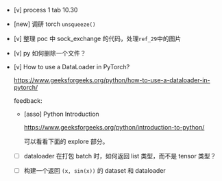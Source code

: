 * [v] process 1 tab 10.30

* [new] 调研 torch `unsqueeze()`

* [v] 整理 poc 中 sock_exchange 的代码，处理`ref_29`中的图片

* [v] py 如何删除一个文件？ 

* [v] How to use a DataLoader in PyTorch?

    <https://www.geeksforgeeks.org/python/how-to-use-a-dataloader-in-pytorch/>

    feedback:

    * [asso] Python Introduction

        <https://www.geeksforgeeks.org/python/introduction-to-python/>

        可以看看下面的 explore 部分。

    * [ ] dataloader 在打包 batch 时，如何返回 list 类型，而不是 tensor 类型？

    * [ ] 构建一个返回 `(x, sin(x))` 的 dataset 和 dataloader